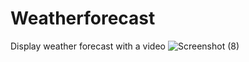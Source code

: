 # Weatherforecast
Display weather forecast with a video
![Screenshot (8)](https://github.com/user-attachments/assets/db079d11-4f4f-4df4-9ebb-476874452e47)
